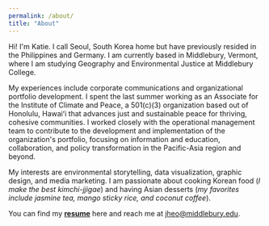 ```yaml
---
permalink: /about/
title: "About"
---
```


Hi! I'm Katie. I call Seoul, South Korea home but have previously resided in the Philippines and Germany. I am currently based in Middlebury, Vermont, where I am studying Geography and Environmental Justice at Middlebury College. 

My experiences include corporate communications and organizational portfolio development. I spent the last summer working as an Associate for the Institute of Climate and Peace, a 501(c)(3) organization based out of Honolulu, Hawaiʻi that advances just and sustainable peace for thriving, cohesive communities. I worked closely with the operational management team to contribute to the development and implementation of the organization's portfolio, focusing on information and education, collaboration, and policy transformation in the Pacific-Asia region and beyond. 

My interests are environmental storytelling, data visualization, graphic design, and media marketing. I am passionate about cooking Korean food (*I make the best kimchi-jjigae*) and having Asian desserts (*my favorites include jasmine tea, mango sticky rice, and coconut coffee*).

You can find my [**resume**](/assets/files/Resume_KH.pdf) here and reach me at jheo@middlebury.edu.
